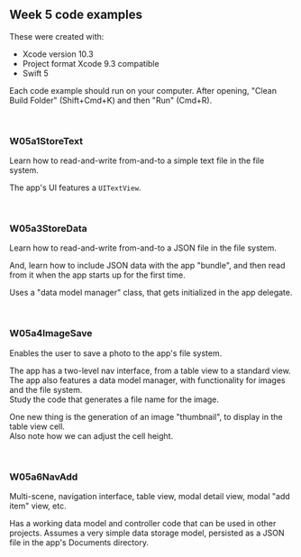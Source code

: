 ## Week 5 code examples

These were created with: 
* Xcode version 10.3
* Project format Xcode 9.3 compatible
* Swift 5

Each code example should run on your computer. After opening, "Clean Build Folder" (Shift+Cmd+K) and then "Run" (Cmd+R). 

<br>

###  W05a1StoreText

Learn how to read-and-write from-and-to a simple text file in the file system. 

The app's UI features a `UITextView`. 

<br>

### W05a3StoreData

Learn how to read-and-write from-and-to a JSON file in the file system. 

And, learn how to include JSON data with the app "bundle", and then read from it when the app starts up for the first time. 

Uses a "data model manager" class, that gets initialized in the app delegate. 

<br>

### W05a4ImageSave

Enables the user to save a photo to the app's file system. 

The app has a two-level nav interface, from a table view to a standard view.  
The app also features a data model manager, with functionality for images and the file system.  
Study the code that generates a file name for the image.  

One new thing is the generation of an image "thumbnail", to display in the table view cell.  
Also note how we can adjust the cell height. 

<br>

### W05a6NavAdd

Multi-scene, navigation interface, table view, modal detail view, modal "add item" view, etc.

Has a working data model and controller code that can be used in other projects. Assumes a very simple data storage model, persisted as a JSON file in the app's Documents directory. 

<br>
